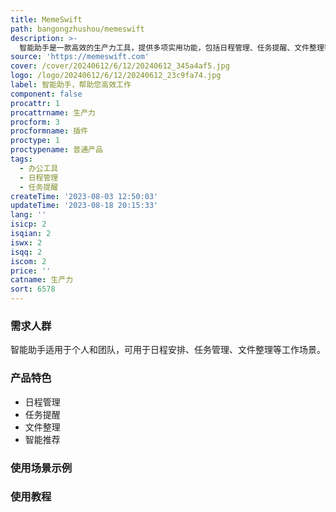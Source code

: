 ```yaml
---
title: MemeSwift
path: bangongzhushou/memeswift
description: >-
  智能助手是一款高效的生产力工具，提供多项实用功能，包括日程管理、任务提醒、文件整理等。其优势在于智能化的推荐和个性化定制，能够根据用户的使用习惯和需求提供最合适的工作辅助。定价方面提供免费和付费版本，付费版本提供更多高级功能。智能助手适用于个人和团队使用，帮助用户提升工作效率。
source: 'https://memeswift.com'
cover: /cover/20240612/6/12/20240612_345a4af5.jpg
logo: /logo/20240612/6/12/20240612_23c9fa74.jpg
label: 智能助手，帮助您高效工作
component: false
procattr: 1
procattrname: 生产力
procform: 3
procformname: 插件
proctype: 1
proctypename: 普通产品
tags:
  - 办公工具
  - 日程管理
  - 任务提醒
createTime: '2023-08-03 12:50:03'
updateTime: '2023-08-18 20:15:33'
lang: ''
isicp: 2
isqian: 2
iswx: 2
isqq: 2
iscom: 2
price: ''
catname: 生产力
sort: 6578
---
```




### 需求人群
智能助手适用于个人和团队，可用于日程安排、任务管理、文件整理等工作场景。

### 产品特色
- 日程管理
- 任务提醒
- 文件整理
- 智能推荐

### 使用场景示例


### 使用教程


  
